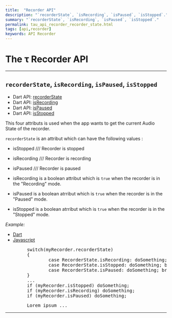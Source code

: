 ```yaml
---
title:  "Recorder API"
description: "`recorderState`, `isRecording`, `isPaused`, `isStopped`."
summary: "`recorderState`, `isRecording`, `isPaused`, `isStopped`."
permalink: tau_api_recorder_recorder_state.html
tags: [api,recorder]
keywords: API Recorder
---
```

# The &tau; Recorder API

---------------------------------------------------------------------------------------------------------------------------------

## `recorderState`, `isRecording`, `isPaused`, `isStopped`

- Dart API: [recorderState](pages/flutter-sound/api/recorder/FlutterSoundRecorder/recorderState.html)
- Dart API: [isRecording](pages/flutter-sound/api/recorder/FlutterSoundRecorder/isRecording.html)
- Dart API: [isPaused](pages/flutter-sound/api/recorder/FlutterSoundRecorder/isPaused.html)
- Dart API: [isStopped](pages/flutter-sound/api/recorder/FlutterSoundRecorder/isStopped.html)

This four attributs is used when the app wants to get the current Audio State of the recorder.

`recorderState` is an attribut which can have the following values :

  - isStopped   /// Recorder is stopped
  - isRecording   /// Recorder is recording
  - isPaused    /// Recorder is paused

- isRecording is a boolean attribut which is `true` when the recorder is in the "Recording" mode.
- isPaused is a boolean atrribut which  is `true` when the recorder is in the "Paused" mode.
- isStopped is a boolean atrribut which  is `true` when the recorder is in the "Stopped" mode.

*Example:*
<ul id="profileTabs" class="nav nav-tabs">
    <li class="active"><a href="#dart" data-toggle="tab">Dart</a></li>
    <li><a href="#javascript" data-toggle="tab">Javascript</a></li>
</ul>
<div class="tab-content">

<div role="tabpanel" class="tab-pane active" id="dart">

<pre>
        switch(myRecorder.recorderState)
        {
                case RecorderState.isRecording: doSomething; break;
                case RecorderState.isStopped: doSomething; break;
                case RecorderState.isPaused: doSomething; break;
        }
        ...
        if (myRecorder.isStopped) doSomething;
        if (myRecorder.isRecording) doSomething;
        if (myRecorder.isPaused) doSomething;
</pre>

</div>

<div role="tabpanel" class="tab-pane" id="javascript">
<pre>
        Lorem ipsum ...
</pre>
</div>

</div>

---------------------------------------------------------------------------------------------------------------------------------
